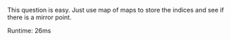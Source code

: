 This question is easy. Just use map of maps to store the indices and see if there is a mirror point.

Runtime: 26ms
